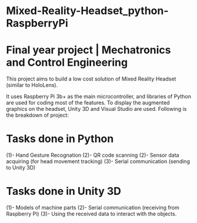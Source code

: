 # Mixed-Reality-Headset_python-RaspberryPi
# Final year project | Mechatronics and Control Engineering

This project aims to build a low cost solution of Mixed Reality Headset (similar to HoloLens).

It uses Raspberry Pi 3b+ as the main microcontroller, and libraries of Python are used for coding most of the features.
To display the augmented graphics on the headset, Unity 3D and Visual Studio are used.
Following is the breakdown of project:

# Tasks done in Python

(1)- Hand Gesture Recognation 
(2)- QR code scanning
(2)- Sensor data acquiring (for head movement tracking)
(3)- Serial communication (sending to Unity 3D)

# Tasks done in Unity 3D

(1)- Models of machine parts
(2)- Serial communication (receiving from Raspberry Pi)
(3)- Using the received data to interact with the objects.
